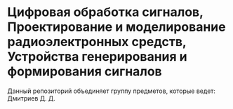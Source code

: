 # Цифровая обработка сигналов, Проектирование и моделирование радиоэлектронных средств, Устройства генерирования и формирования сигналов

Данный репозиторий объединяет группу предметов, которые ведет: Дмитриев Д. Д.
